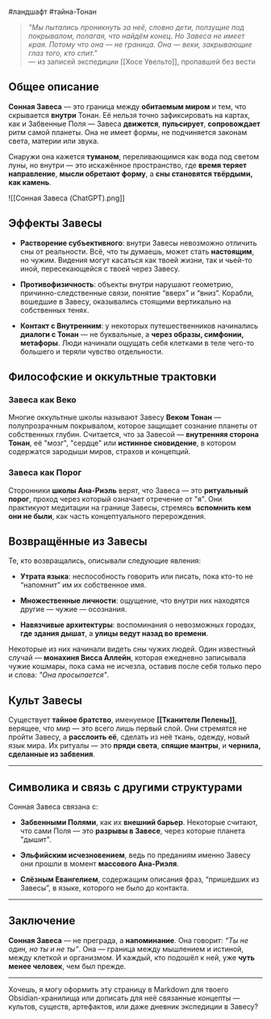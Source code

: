 #ландшафт #тайна-Тонан

> _"Мы пытались проникнуть за неё, словно дети, ползущие под покрывалом, полагая, что найдём конец. Но Завеса не имеет края. Потому что она — не граница. Она — веки, закрывающие глаз того, кто спит."_  
> — из записей экспедиции [[Хосе Увельто]], пропавшей без вести

## Общее описание

**Сонная Завеса** — это граница между **обитаемым миром** и тем, что скрывается **внутри** Тонан. Её нельзя точно зафиксировать на картах, как и Забвенные Поля — Завеса **движется**, **пульсирует**, **сопровождает** ритм самой планеты. Она не имеет формы, не подчиняется законам света, материи или звука.

Снаружи она кажется **туманом**, переливающимся как вода под светом луны, но внутри — это искажённое пространство, где **время теряет направление**, **мысли обретают форму**, а **сны становятся твёрдыми, как камень**.

![[Сонная Завеса (ChatGPT).png]]

## Эффекты Завесы

- **Растворение субъективного**: внутри Завесы невозможно отличить сны от реальности. Всё, что ты думаешь, может стать **настоящим**, но чужим. Видения могут касаться как твоей жизни, так и чьей-то иной, пересекающейся с твоей через Завесу.
    
- **Противофизичность**: объекты внутри нарушают геометрию, причинно-следственные связи, понятие “вверх” и “вниз”. Корабли, вошедшие в Завесу, оказывались стоящими вертикально на собственных тенях.
    
- **Контакт с Внутренним**: у некоторых путешественников начинались **диалоги с Тонан** — не буквальные, а **через образы, симфонии, метафоры**. Люди начинали ощущать себя клетками в теле чего-то большего и теряли чувство отдельности.
    
## Философские и оккультные трактовки

### Завеса как Веко

Многие оккультные школы называют Завесу **Веком Тонан** — полупрозрачным покрывалом, которое защищает сознание планеты от собственных глубин. Считается, что за Завесой — **внутренняя сторона Тонан**, её "мозг", "сердце" или **истинное сновидение**, в котором содержатся зародыши миров, страхов и концепций.

### Завеса как Порог

Сторонники **школы Ана-Риэль** верят, что Завеса — это **ритуальный порог**, проход через который означает отречение от "я". Они практикуют медитации на границе Завесы, стремясь **вспомнить кем они не были**, как часть концептуального перерождения.

## Возвращённые из Завесы

Те, кто возвращались, описывали следующие явления:

- **Утрата языка**: неспособность говорить или писать, пока кто-то не “напомнит” им их собственное имя.
    
- **Множественные личности**: ощущение, что внутри них находятся другие — чужие — осознания.
    
- **Навязчивые архитектуры**: воспоминания о невозможных городах, **где здания дышат**, а **улицы ведут назад во времени**.
    

Некоторые из них начинали видеть сны чужих людей. Один известный случай — **монахиня Висса Аллейн**, которая ежедневно записывала чужие кошмары, пока сама не исчезла, оставив после себя только перо и слова: _"Она просыпается"_.

## Культ Завесы

Существует **тайное братство**, именуемое **[[Тканители Пелены]]**, верящее, что мир — это всего лишь первый слой. Они стремятся не пройти Завесу, а **расслоить её**, сделать из неё ткань, одежду, новый язык мира. Их ритуалы — это **пряди света**, **спящие мантры**, и **чернила, сделанные из забвения**.

---

## Символика и связь с другими структурами

Сонная Завеса связана с:

- **Забвенными Полями**, как их **внешний барьер**. Некоторые считают, что сами Поля — это **разрывы в Завесе**, через которые планета "дышит".
    
- **Эльфийским исчезновением**, ведь по преданиям именно Завесу они прошли в момент **массового Ана-Риэля**.
    
- **Слёзным Евангелием**, содержащим описания фраз, “пришедших из Завесы”, в языке, которого не было до контакта.
    

---

## Заключение

**Сонная Завеса** — не преграда, а **напоминание**. Она говорит: _“Ты не один, но ты и не ты”_. Она — граница между мышлением и истиной, между клеткой и организмом. И каждый, кто подошёл к ней, уже **чуть менее человек**, чем был прежде.

---

Хочешь, я могу оформить эту страницу в Markdown для твоего Obsidian-хранилища или дописать для неё связанные концепты — культов, существ, артефактов, или даже дневник экспедиции в Завесу?